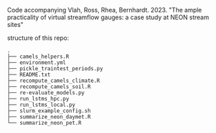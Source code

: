 Code accompanying Vlah, Ross, Rhea, Bernhardt. 2023. "The ample practicality of virtual streamflow gauges: a case study at NEON stream sites"

structure of this repo:

```
.
├── camels_helpers.R
├── environment.yml
├── pickle_traintest_periods.py
├── README.txt
├── recompute_camels_climate.R
├── recompute_camels_soil.R
├── re-evaluate_models.py
├── run_lstms_hpc.py
├── run_lstms_local.py
├── slurm_example_config.sh
├── summarize_neon_daymet.R
└── summarize_neon_pet.R
```
